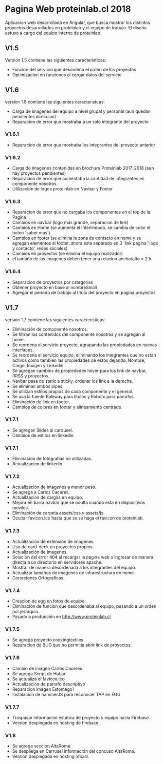 # Pagina Web proteinlab.cl 2018

Aplicacion web desarrollada en Angular, que busca mostrar los distintos proyectos desarrollados en proteinlab y el equipo de trabajo. El diseño estuvo a cargo del equipo interno de proteinlab.

## V1.5

Version 1.5 contiene las siguientes caracteristicas:

* Funcion del servicio que desordena el orden de los proyectos
* Optimizacion en funciones al cargar datos del servicio


## V1.6

version 1.6 contiene las siguientes caracteristcas:

* Carga de imagenes del equipo a nivel grupal y personal (aun quedan pendientes direccion)
* Reparacion de error que mostraba a un solo integrante del proyecto

### V1.6.1

* Reparacion de error que mostraba los integrantes del proyecto anterior

### V1.6.2

* Carga de imagenes contenidas en brochure Proteinlab 2017-2018 (aun hay proyectos pendientes)
* Reparacion de error que aumentaba la cantidad de integrantes en componente nosotros
* Utilizacion de logos proteinlab en Navbar y Footer

### V1.6.3

* Reparacion de error que no cargaba los componentes en el top de la Pagina
* Cambios en navbar (logo más grande, separacion de link)
* Cambios en Home (se aumenta el interlineado, se cambia de color el boton 'saber mas')
* Cambios en footer (se elimina la zona de contacto en home y se agregan elementos al footer, ahora esta separado en 3 'link pagina','logo y contacto', redes sociales)
* Cambios en proyectos (se elimina el equipo realizador)
* el tamaño de las imagenes deben tener una relacion ancho/alto = 2.5

### V1.6.4

* Separacion de proyectos por categorias
* Obtener proyecto en base al nombreSmall
* Agregar el periodo de trabajo al titulo del proyecto en pagina proyectos

## V1.7

version 1.7 contiene las siguientes caracteristicas:

* Eliminación de componente nosotros.
* Se filtran los contenidos del componente nosotros y se agregan al home.
* Se reordena el servicio proyecto, agrupando las propiedades en nuevas interfaces.
* Se reordena el servicio equipo, eliminando los integrantes que no estan activos como tambien las propiedades de estos dejando: Nombre, Cargo, Imagen y Linkedin.
* Se agregan cambios de propiedades hover para los link de navbar, RRSS y proyectos.
* Navbar pasa de static a sticky, ordenar los link a la derecha.
* Se eliminan ambos pipes.
* Se utilizan estilos propios de cada componente y el general.
* Se usa la fuente Raleway para titulos y Roboto para parrafos.
* Eliminación de link en footer.
* Cambios de colores en footer y alineamiento centrado.

### V1.7.1

* Se agregan Slides al carousel.
* Cambios de estilos en linkedin.

### V1.7.1

* Eliminacion de fotografias no utilizadas.
* Actualizacion de linkedin.

### V1.7.2

* Actualización de imagenes a menor peso.
* Se agrega a Carlos Caceres.
* Actualizacion de cargos en equipo.
* Mejora en barra navbar que se oculta cuando esta en dispositivos moviles.
* Eliminación de carpeta assets/css y assets/js
* Ocultar favicon.ico hasta que se se haga el favicon de proteinlab.

### V1.7.3

* Actualización de extensión de imagenes.
* Uso de card-deck en proyectos propios.
* Actualización de imagenes.
* Solución del error 404 al recargar la pagina web o ingresar de manera directa a un directorio en servidores apache.
* Mostrar de manera desordenada a los integrantes del equipo.
* Actualizar tamaños de imagenes de infraestructura en home.
* Correciones Ortograficas.

### V1.7.4
* Creacion de egg en fotos de equipo
* Eliminación de funcion que desordenaba al equipo, pasando a un orden por jerarquia.
* Pasado a producción en http://www.proteinlab.cl

### V1.7.5
* Se agrega proyecto cookingtextiles.
* Reparacion de BUG que no permitia abrir link de proyectos.

### V1.7.6
* Cambio de imagen Carlos Caceres
* Se agrega Script de Hotjar
* Se actualiza el favicon.ico
* Actualizacion de parrafo descriptivo
* Reparacion imagen Estomago1
* Instalacion de hammerJS para reconocer TAP en EGG 

### V1.7.7
* Traspasar informacion estatica de proyecto y equipo hacia Firebase.
* Version desplegada en hosting de firebase.

### V1.8
* Se agrega seccion AltaRoma.
* Se despliega en Carrusel información del concuso AltaRoma.
* Version desplegada en hosting oficial.


